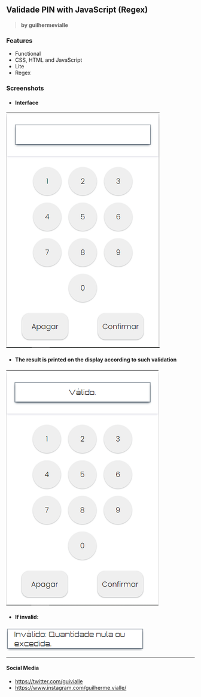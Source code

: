 
## Validade PIN with JavaScript (Regex)

> #### by guilhermevialle

### Features

- Functional
- CSS, HTML and JavaScript
- Lite
- Regex

### Screenshots
- #### Interface

![](https://github.com/guilhermevialle/Validate-PIN/blob/main/Validate%20PIN/Screenshots/capture.PNG)

- #### The result is printed on the display according to such validation

![](https://github.com/guilhermevialle/Validate-PIN/blob/main/Validate%20PIN/Screenshots/capture2.PNG)

- #### If invalid:

![](https://github.com/guilhermevialle/Validate-PIN/blob/main/Validate%20PIN/Screenshots/capture3.PNG)

------------

#### Social Media

- https://twitter.com/guivialle
- https://www.instagram.com/guilherme.vialle/
